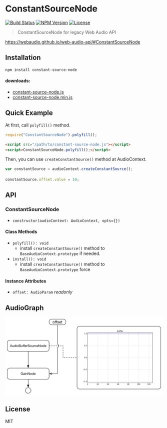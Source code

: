 # ConstantSourceNode
[![Build Status](http://img.shields.io/travis/mohayonao/constant-source-node.svg?style=flat-square)](https://travis-ci.org/mohayonao/constant-source-node)
[![NPM Version](http://img.shields.io/npm/v/constant-source-node.svg?style=flat-square)](https://www.npmjs.org/package/constant-source-node)
[![License](http://img.shields.io/badge/license-MIT-brightgreen.svg?style=flat-square)](http://mohayonao.mit-license.org/)

> ConstantSourceNode for legacy Web Audio API

https://webaudio.github.io/web-audio-api/#ConstantSourceNode

## Installation

```
npm install constant-source-node
```

#### downloads:

- [constant-source-node.js](https://raw.githubusercontent.com/mohayonao/constant-source-node/master/build/constant-source-node.js)
- [constant-source-node.min.js](https://raw.githubusercontent.com/mohayonao/constant-source-node/master/build/constant-source-node.min.js)

## Quick Example

At first, call `polyfill()` method.

```js
require("ConstantSourceNode").polyfill();
```

```html
<script src="/path/to/constant-source-node.js"></script>
<script>ConstantSourceNode.polyfill();</script>
```

Then, you can use `createConstantSource()` method at AudioContext.

```js
var constantSource = audioContext.createConstantSource();

constantSource.offset.value = 10;
```

## API
### ConstantSourceNode
  - `constructor(audioContext: AudioContext, opts={})`

#### Class Methods
  - `polyfill(): void`
    - install `createConstantSource()` method to `BaseAudioContext.prototype` if needed.
  - `install(): void`
    - install `createConstantSource()` method to `BaseAudioContext.prototype` force

#### Instance Attributes
  - `offset: AudioParam` _readonly_

## AudioGraph

![constant-source-node](assets/constant-source-node.png)

## License

MIT

